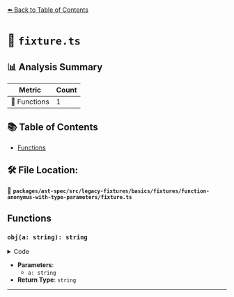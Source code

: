 [⬅️ Back to Table of Contents](../../../../../../../index.md)

# 📄 `fixture.ts`

## 📊 Analysis Summary

| Metric | Count |
|--------|-------|
| 🔧 Functions | 1 |

## 📚 Table of Contents

- [Functions](#functions)

## 🛠️ File Location:
📂 **`packages/ast-spec/src/legacy-fixtures/basics/fixtures/function-anonymus-with-type-parameters/fixture.ts`**

## Functions

### `obj(a: string): string`

<details><summary>Code</summary>

```ts
function <T>(a: string) {
  return a;
}
```
</details>

- **Parameters**:
  - `a: string`
- **Return Type**: `string`

---
